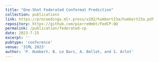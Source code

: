 ```yaml
---
title: "One-Shot Federated Conformal Prediction"
collection: publications
link: https://proceedings.mlr.press/v202/humbert23a/humbert23a.pdf
repository: https://github.com/pierreHmbt/FedCP-QQ
permalink: /publication/federated-cp
date: 2023-7-25
excerpt: ''
pubtype: 'conference'
venue: 'ICML 2023'
author: 'P. Humbert, B. Le Bars, A. Bellet, and S. Arlot'
---
```


